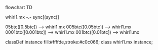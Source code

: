 flowchart TD

whirl1.mx -.- sync[(sync)]


05btc([0.5btc]) --> whirl1.mx
005btc([0.05btc]) --> whirl1.mx
0001btc([0.001btc]) --> whirl1.mx
001btc([0.01btc]) --> whirl1.mx





classDef instance fill:#ffffde,stroke:#c0c066;
class whirl1.mx instance;
